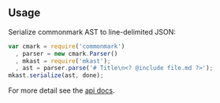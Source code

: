 ## Usage

Serialize commonmark AST to line-delimited JSON:

```javascript
var cmark = require('commonmark')
  , parser = new cmark.Parser()
  , mkast = require('mkast');
  , ast = parser.parse('# Title\n<? @include file.md ?>');
mkast.serialize(ast, done);
```

For more detail see the [api docs](/API.md).
